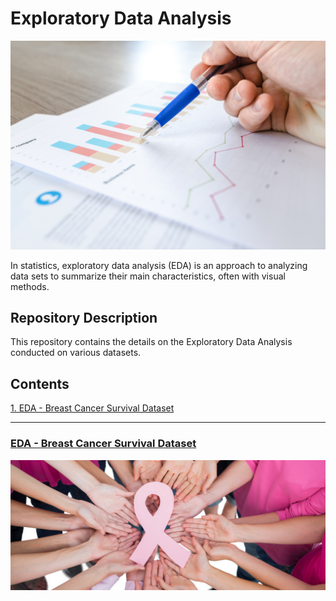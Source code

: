 # Exploratory Data Analysis

![images.jpeg](EDA_Images/EDA2.jpg)

In statistics, exploratory data analysis (EDA) is an approach to analyzing data sets to summarize their main characteristics, often with visual methods. 


## Repository Description

This repository contains the details on the Exploratory Data Analysis conducted on various datasets.

## Contents

[1. EDA - Breast Cancer Survival Dataset](#section1)<br>

___
<a id=section1></a>
### [EDA - Breast Cancer Survival Dataset](./EDA_BCS)

![images.jpeg](EDA_Images/bc.jpeg)

